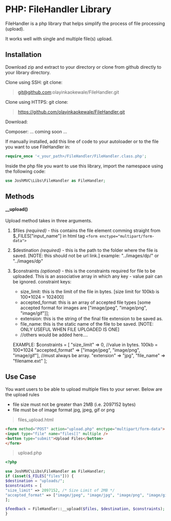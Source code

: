 # PHP: FileHandler Library
FileHandler is a php library that helps simplify the process of file processing (upload).

It works well with single and multiple file(s) upload.

## Installation
Download zip and extract to your directory or clone from github directly to your library directory.

Clone using SSH: git clone:
> git@github.com:olayinkaokewale/FileHandler.git

Clone using HTTPS: git clone:
> https://github.com/olayinkaokewale/FileHandler.git

Download:
> [github download]: https://github.com/olayinkaokewale/FileHandler/archive/master.zip

Composer: ... coming soon ...

If manually installed, add this line of code to your autoloader or to the file you want to use FileHandler in:
```php
require_once '<_your_path>/FileHandler/FileHandler.class.php';
```

Inside the php file you want to use this library, import the namespace using the following code:
```php
use JoshMVC\Libs\FileHandler as FileHandler;
```

## Methods
#### __upload()
Upload method takes in three arguments.

1) $files _(required)_ - this contains the file element comming straight from $_FILES["input_name"] in html tag `<form enctype="multipart/form-data">`

2) $destination _(required)_ - this is the path to the folder where the file is saved. [NOTE: this should not be url link.] example: "../images/dp/" or "../images/dp"

3) $constraints _(optional)_ - this is the constraints required for file to be uploaded. This is an associative array in which any key - value pair can be ignored.
	constraint keys: 
	- size_limit: this is the limit of the file in bytes. [size limit for 100kb is 100*1024 = 102400]
	- accepted_format: this is an array of accepted file types [some accepted format for images are ["image/jpeg", "image/png", "image/gif"]];
	- extension: this is the string of the final file extension to be saved as.
	- file_name: this is the static name of the file to be saved. [NOTE: ONLY USEFUL WHEN FILE UPLOADED IS ONE]
	- //others would be added here....

	EXAMPLE:
	$constraints = [
		"size_limit" => 0, //value in bytes. 100kb = 100*1024
		"accepted_format" => ["image/jpeg", "image/png", "image/gif"], //must always be array.
		"extension" => "jpg",
		"file_name" => "filename.ext"
	];

## Use Case
You want users to be able to upload multiple files to your server. Below are the upload rules
- file size must not be greater than 2MB (i.e. 2097152 bytes)
- file must be of image format jpg, jpeg, gif or png


> files_upload.html
```html
<form method="POST" action="upload.php" enctype="multipart/form-data">
<input type="file" name="files[]" multiple />
<button type="submit">Upload Files</button>
</form>
```

> upload.php
```php
<?php

use JoshMVC\Libs\FileHandler as FileHandler;
if (isset($_FILES["files"])) {
$destination = "uploads/";
$constraints = [
"size_limit" => 2097152, /* Size Limit of 2MB */
"accepted_format" => ["image/jpeg", "image/jpg", "image/png", "image/gif"], /* only image format accepted */
];

$feedback = FileHandler::__upload($files, $destination, $constraints);
}

```